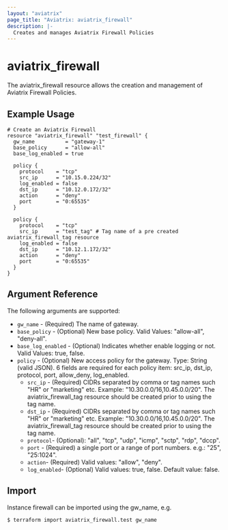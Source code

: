 ```yaml
---
layout: "aviatrix"
page_title: "Aviatrix: aviatrix_firewall"
description: |-
  Creates and manages Aviatrix Firewall Policies
---
```


# aviatrix_firewall

The aviatrix_firewall resource allows the creation and management of Aviatrix Firewall Policies.

## Example Usage

```hcl
# Create an Aviatrix Firewall
resource "aviatrix_firewall" "test_firewall" {
  gw_name          = "gateway-1"
  base_policy      = "allow-all"
  base_log_enabled = true
  
  policy {
    protocol    = "tcp"
    src_ip      = "10.15.0.224/32"
    log_enabled = false
    dst_ip      = "10.12.0.172/32"
    action      = "deny"
    port        = "0:65535"
  }
  
  policy {
    protocol    = "tcp"
    src_ip      = "test_tag" # Tag name of a pre created aviatrix_firewall_tag resource
    log_enabled = false
    dst_ip      = "10.12.1.172/32"
    action      = "deny"
    port        = "0:65535"
  }
}
```

## Argument Reference

The following arguments are supported:

* `gw_name` - (Required) The name of gateway.
* `base_policy` - (Optional) New base policy. Valid Values: "allow-all", "deny-all".
* `base_log_enabled` - (Optional) Indicates whether enable logging or not. Valid Values: true, false.
* `policy` - (Optional) New access policy for the gateway. Type: String (valid JSON). 6 fields are required for each policy item: src_ip, dst_ip, protocol, port, allow_deny, log_enabled. 
  * `src_ip` - (Required) CIDRs separated by comma or tag names such "HR" or "marketing" etc. Example: "10.30.0.0/16,10.45.0.0/20". The aviatrix_firewall_tag resource should be created prior to using the tag name.
  * `dst_ip` - (Required) CIDRs separated by comma or tag names such "HR" or "marketing" etc. Example: "10.30.0.0/16,10.45.0.0/20". The aviatrix_firewall_tag resource should be created prior to using the tag name.
  * `protocol`- (Optional): "all", "tcp", "udp", "icmp", "sctp", "rdp", "dccp".
  * `port` - (Required) a single port or a range of port numbers. e.g.: "25", "25:1024".
  * `action`- (Required) Valid values: "allow", "deny".
  * `log_enabled`- (Optional) Valid values: true, false. Default value: false.

## Import

Instance firewall can be imported using the gw_name, e.g.

```
$ terraform import aviatrix_firewall.test gw_name
```
